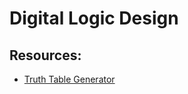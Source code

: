 # Digital Logic Design

## Resources:
 - [Truth Table Generator](https://www.dcode.fr/boolean-truth-table)
 
